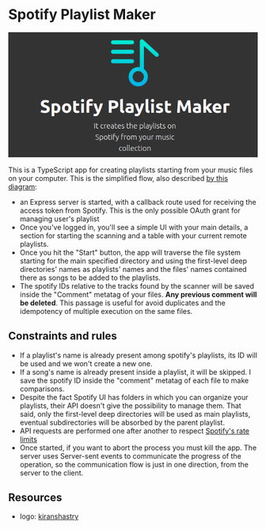 # Spotify Playlist Maker

![Screenshot index page](./assets/app.png)

This is a TypeScript app for creating playlists starting from your music files on your computer. This is the simplified flow, also described [by this diagram](./flow.drawio):

* an Express server is started, with a callback route used for receiving the access token from Spotify. This is the only possible OAuth grant for managing user's playlist
* Once you've logged in, you'll see a simple UI with your main details, a section for starting the scanning and a table with your current remote playlists.
* Once you hit the "Start" button, the app will traverse the file system starting for the main specified directory and using the first-level deep directories' names as playlists' names and the files' names contained there as songs to be added to the playlists.
* The spotify IDs relative to the tracks found by the scanner will be saved inside the "Comment" metatag of your files. **Any previous comment will be deleted**. This passage is useful for avoid duplicates and the idempotency of multiple execution on the same files.

## Constraints and rules

* If a playlist's name is already present among spotify's playlists, its ID will be used and we won't create a new one.
* If a song's name is already present inside a playlist, it will be skipped. I save the spotify ID inside the "comment" metatag of each file to make comparisons.
* Despite the fact Spotify UI has folders in which you can organize your playlists, their API doesn't give the possibility to manage them. That said, only the first-level deep directories will be used as main playlists, eventual subdirectories will be absorbed by the parent playlist.
* API requests are performed one after another to respect [Spotify's rate limits](https://developer.spotify.com/documentation/web-api/guides/rate-limits)
* Once started, if you want to abort the process you must kill the app. The server uses Server-sent events to communicate the progress of the operation, so the communication flow is just in one direction, from the server to the client.

## Resources

* logo: [kiranshastry](https://www.flaticon.com/free-icon/playlist_876334)